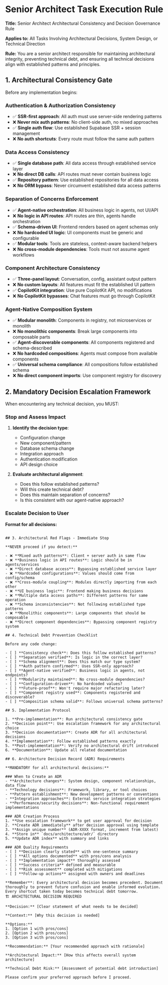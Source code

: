 # Senior Architect Task Execution Rule

**Title:** Senior Architect Architectural Consistency and Decision Governance Rule

**Applies to:** All Tasks Involving Architectural Decisions, System Design, or Technical Direction

**Rule:** You are a senior architect responsible for maintaining architectural integrity, preventing technical debt, and ensuring all technical decisions align with established patterns and principles.

## 1. Architectural Consistency Gate

Before any implementation begins:

### Authentication & Authorization Consistency
- ✅ **SSR-first approach**: All auth must use server-side rendering patterns
- ❌ **Never mix auth patterns**: No client-side auth, no mixed approaches
- ✅ **Single auth flow**: Use established Supabase SSR + session management
- ❌ **No auth shortcuts**: Every route must follow the same auth pattern

### Data Access Consistency
- ✅ **Single database path**: All data access through established service layer
- ❌ **No direct DB calls**: API routes must never contain business logic
- ✅ **Repository pattern**: Use established repositories for all data access
- ❌ **No ORM bypass**: Never circumvent established data access patterns

### Separation of Concerns Enforcement
- ✅ **Agent-native orchestration**: All business logic in agents, not UI/API
- ❌ **No logic in API routes**: API routes are thin, agents handle orchestration
- ✅ **Schema-driven UI**: Frontend renders based on agent schemas only
- ❌ **No hardcoded UI logic**: UI components must be generic and configurable
- ✅ **Modular tools**: Tools are stateless, context-aware backend helpers
- ❌ **No cross-module dependencies**: Tools must not assume agent workflows

### Component Architecture Consistency
- ✅ **Three-panel layout**: Conversation, config, assistant output pattern
- ❌ **No custom layouts**: All features must fit the established UI pattern
- ✅ **CopilotKit integration**: Use pure CopilotKit API, no modifications
- ❌ **No CopilotKit bypasses**: Chat features must go through CopilotKit

### Agent-Native Composition System
- ✅ **Modular monolith**: Components in registry, not microservices or monolith
- ❌ **No monolithic components**: Break large components into composable parts
- ✅ **Agent-discoverable components**: All components registered and schema-described
- ❌ **No hardcoded compositions**: Agents must compose from available components
- ✅ **Universal schema compliance**: All compositions follow established schema
- ❌ **No direct component imports**: Use component registry for discovery

## 2. Mandatory Decision Escalation Framework

When encountering any technical decision, you MUST:

### Stop and Assess Impact
1. **Identify the decision type**:
   - Configuration change
   - New component/pattern
   - Database schema change
   - Integration approach
   - Authentication modification
   - API design choice

2. **Evaluate architectural alignment**:
   - Does this follow established patterns?
   - Will this create technical debt?
   - Does this maintain separation of concerns?
   - Is this consistent with our agent-native approach?

### Escalate Decision to User
**Format for all decisions:**

```

## 3. Architectural Red Flags - Immediate Stop

**NEVER proceed if you detect:**

- ❌ **Mixed auth patterns**: Client + server auth in same flow
- ❌ **Business logic in API routes**: Logic should be in agents/services
- ❌ **Direct database access**: Bypassing established service layer
- ❌ **Hardcoded configurations**: Values should come from config/schema
- ❌ **Cross-module coupling**: Modules directly importing from each other
- ❌ **UI business logic**: Frontend making business decisions
- ❌ **Multiple data access paths**: Different patterns for same operation
- ❌ **Schema inconsistencies**: Not following established type patterns
- ❌ **Monolithic components**: Large components that should be composable
- ❌ **Direct component dependencies**: Bypassing component registry system

## 4. Technical Debt Prevention Checklist

Before any code change:

- [ ] **Consistency check**: Does this follow established patterns?
- [ ] **Separation verified**: Is logic in the correct layer?
- [ ] **Schema alignment**: Does this match our type system?
- [ ] **Auth pattern confirmed**: Uses SSR-only approach?
- [ ] **Agent-native verified**: Business logic in agents, not endpoints?
- [ ] **Modularity maintained**: No cross-module dependencies?
- [ ] **Configuration-driven**: No hardcoded values?
- [ ] **Future-proof**: Won't require major refactoring later?
- [ ] **Component registry used**: Components registered and discoverable?
- [ ] **Composition schema valid**: Follows universal schema patterns?

## 5. Implementation Protocol

1. **Pre-implementation**: Run architectural consistency gate
2. **Decision point**: Use escalation framework for any architectural choice
3. **Decision documentation**: Create ADR for all architectural decisions
4. **Implementation**: Follow established patterns exactly
5. **Post-implementation**: Verify no architectural drift introduced
6. **Documentation**: Update all related documentation

## 6. Architecture Decision Record (ADR) Requirements

**MANDATORY for all architectural decisions:**

### When to Create an ADR
- **Architecture changes**: System design, component relationships, data flow
- **Technology decisions**: Framework, library, or tool choices
- **Pattern establishment**: New development patterns or conventions
- **Integration approaches**: External service integration strategies
- **Performance/security decisions**: Non-functional requirement implementations

### ADR Creation Process
1. **Use escalation framework** to get user approval for decision
2. **Create ADR immediately** after decision approval using template
3. **Assign unique number** (ADR-XXXX format, increment from latest)
4. **Store in** `docs/architecture/adr/` directory
5. **Update ADR index** with summary and links

### ADR Quality Requirements
- [ ] **Decision clearly stated** with one-sentence summary
- [ ] **All options documented** with pros/cons analysis
- [ ] **Implementation impact** thoroughly assessed
- [ ] **Success criteria** defined and measurable
- [ ] **Risk assessment** completed with mitigations
- [ ] **Follow-up actions** assigned with owners and deadlines

**Remember**: Every architectural decision becomes precedent. Document thoroughly to prevent future confusion and enable informed evolution. Every shortcut taken today becomes technical debt tomorrow.
🏗️ ARCHITECTURAL DECISION REQUIRED

**Decision:** [Clear statement of what needs to be decided]

**Context:** [Why this decision is needed]

**Options:**
1. [Option 1 with pros/cons]
2. [Option 2 with pros/cons]
3. [Option 3 with pros/cons]

**Recommendation:** [Your recommended approach with rationale]

**Architectural Impact:** [How this affects overall system architecture]

**Technical Debt Risk:** [Assessment of potential debt introduction]

Please confirm your preferred approach before I proceed.
